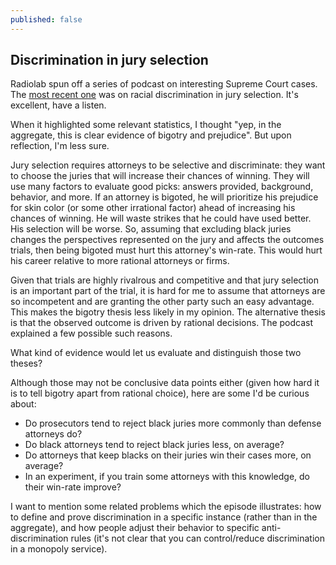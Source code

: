 ```yaml
---
published: false
---
```

## Discrimination in jury selection

Radiolab spun off a series of podcast on interesting Supreme Court cases. The [most recent one](http://www.wnyc.org/story/object-anyway) was on racial discrimination in jury selection. It's excellent, have a listen. 

When it highlighted some relevant statistics, I thought "yep, in the aggregate, this is clear evidence of bigotry and prejudice".
But upon reflection, I'm less sure.

Jury selection requires attorneys to be selective and discriminate: they want to choose the juries that will increase their chances of winning.
They will use many factors to evaluate good picks: answers provided, background, behavior, and more.
If an attorney is bigoted, he will prioritize his prejudice for skin color (or some other irrational factor) ahead of increasing his chances of winning. He will waste strikes that he could have used better. His selection will be worse. 
So, assuming that excluding black juries changes the perspectives represented on the jury and affects the outcomes trials, then being bigoted must hurt this attorney's win-rate.
This would hurt his career relative to more rational attorneys or firms.

Given that trials are highly rivalrous and competitive and that jury selection is an important part of the trial, it is hard for me to assume that attorneys are so incompetent and are granting the other party such an easy advantage. This makes the bigotry thesis less likely in my opinion.
The alternative thesis is that the observed outcome is driven by rational decisions. The podcast explained a few possible such reasons.

What kind of evidence would let us evaluate and distinguish those two theses?

Although those may not be conclusive data points either (given how hard it is to tell bigotry apart from rational choice), here are some I'd be curious about:

- Do prosecutors tend to reject black juries more commonly than defense attorneys do?
- Do black attorneys tend to reject black juries less, on average?
- Do attorneys that keep blacks on their juries win their cases more, on average?
- In an experiment, if you train some attorneys with this knowledge, do their win-rate improve?

I want to mention some related problems which the episode illustrates: how to define and prove discrimination in a specific instance (rather than in the aggregate), and how people adjust their behavior to specific anti-discrimination rules (it's not clear that you can control/reduce discrimination in a monopoly service).
